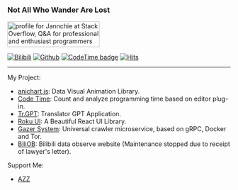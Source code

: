 ### Not All Who Wander Are Lost


<a href="https://stackoverflow.com/users/8625892/jannchie"><img src="https://stackoverflow.com/users/flair/8625892.png?theme=dark" width="208" height="58" alt="profile for Jannchie at Stack Overflow, Q&amp;A for professional and enthusiast programmers" title="profile for Jannchie at Stack Overflow, Q&amp;A for professional and enthusiast programmers"></a>

[![Bilibili](https://img.shields.io/endpoint?logo=bilibili&style=social&url=https%3A%2F%2Fapi.zeroroku.com%2Fbilibili%2Fauthor%2Fshield%3Fmid%3D1850091)](https://space.bilibili.com/1850091)
[![Github](https://img.shields.io/github/followers/jannchie?label=Follow&style=social)](https://github.com/jannchie)
[![CodeTime badge](https://img.shields.io/endpoint?style=social&url=https%3A%2F%2Fapi.codetime.dev%2Fshield%3Fid%3D2%26project%3D%26in%3D0)](https://codetime.dev)
[![Hits](https://hits.seeyoufarm.com/api/count/incr/badge.svg?url=https%3A%2F%2Fgithub.com%2FJannchie%2FJannchie&count_bg=%233D91C8&title_bg=%23555555&icon=github.svg&icon_color=%23E7E7E7&title=Views&edge_flat=true)](https://hits.seeyoufarm.com)

---

My Project:
- [anichart.js](https://github.com/Jannchie/anichart.js):  Data Visual Animation Library.
- [Code Time](https://codetime.dev): Count and analyze programming time based on editor plug-in.
- [Tr.GPT](https://trgpt.app): Translator GPT Application.
- [Roku UI](https://roku-ui.vercel.app): A Beautiful React UI Library.
- [Gazer System](https://github.com/Jannchie/gazer-system): Universal crawler microservice, based on gRPC, Docker and Tor.
- [BiliOB](https://www.biliob.com/): Bilibili data observe website (Maintenance stopped due to receipt of lawyer's letter).

Support Me:
- [AZZ](https://azz.net/jannchie)
